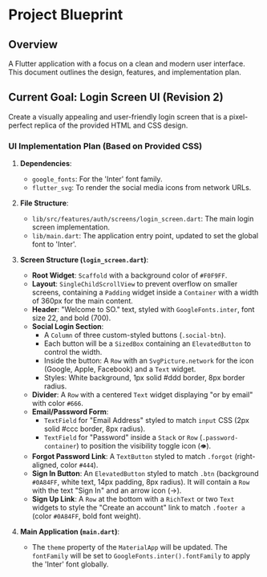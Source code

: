 # Project Blueprint

## Overview

A Flutter application with a focus on a clean and modern user interface. This document outlines the design, features, and implementation plan.

## Current Goal: Login Screen UI (Revision 2)

Create a visually appealing and user-friendly login screen that is a pixel-perfect replica of the provided HTML and CSS design.

### UI Implementation Plan (Based on Provided CSS)

1.  **Dependencies**:
    *   `google_fonts`: For the 'Inter' font family.
    *   `flutter_svg`: To render the social media icons from network URLs.

2.  **File Structure**:
    *   `lib/src/features/auth/screens/login_screen.dart`: The main login screen implementation.
    *   `lib/main.dart`: The application entry point, updated to set the global font to 'Inter'.

3.  **Screen Structure (`login_screen.dart`)**:
    *   **Root Widget**: `Scaffold` with a background color of `#F0F9FF`.
    *   **Layout**: `SingleChildScrollView` to prevent overflow on smaller screens, containing a `Padding` widget inside a `Container` with a width of 360px for the main content.
    *   **Header**: "Welcome to SO." text, styled with `GoogleFonts.inter`, font size 22, and bold (700).
    *   **Social Login Section**:
        *   A `Column` of three custom-styled buttons (`.social-btn`).
        *   Each button will be a `SizedBox` containing an `ElevatedButton` to control the width.
        *   Inside the button: A `Row` with an `SvgPicture.network` for the icon (Google, Apple, Facebook) and a `Text` widget.
        *   Styles: White background, 1px solid #ddd border, 8px border radius.
    *   **Divider**: A `Row` with a centered `Text` widget displaying "or by email" with color `#666`.
    *   **Email/Password Form**:
        *   `TextField` for "Email Address" styled to match `input` CSS (2px solid #ccc border, 8px radius).
        *   `TextField` for "Password" inside a `Stack` or `Row` (`.password-container`) to position the visibility toggle icon (`👁`).
    *   **Forgot Password Link**: A `TextButton` styled to match `.forgot` (right-aligned, color `#444`).
    *   **Sign In Button**: An `ElevatedButton` styled to match `.btn` (background `#0A84FF`, white text, 14px padding, 8px radius). It will contain a `Row` with the text "Sign In" and an arrow icon (→).
    *   **Sign Up Link**: A `Row` at the bottom with a `RichText` or two `Text` widgets to style the "Create an account" link to match `.footer a` (color `#0A84FF`, bold font weight).

4.  **Main Application (`main.dart`)**:
    *   The `theme` property of the `MaterialApp` will be updated. The `fontFamily` will be set to `GoogleFonts.inter().fontFamily` to apply the 'Inter' font globally.
